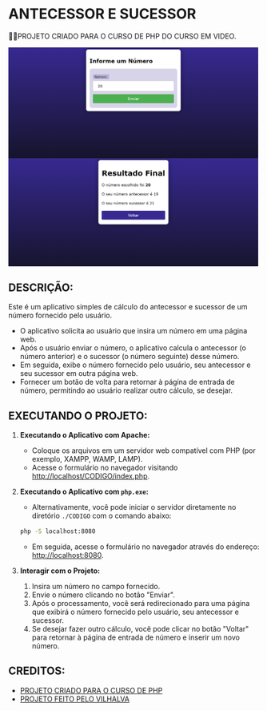 # ANTECESSOR E SUCESSOR
👨‍🏫PROJETO CRIADO PARA O CURSO DE PHP DO CURSO EM VIDEO.

<img src="./IMAGENS/FOTO_1.png" align="center" width="500"> <br>
<img src="./IMAGENS/FOTO_2.png" align="center" width="500"> <br>

## DESCRIÇÃO:
Este é um aplicativo simples de cálculo do antecessor e sucessor de um número fornecido pelo usuário.

- O aplicativo solicita ao usuário que insira um número em uma página web.
- Após o usuário enviar o número, o aplicativo calcula o antecessor (o número anterior) e o sucessor (o número seguinte) desse número.
- Em seguida, exibe o número fornecido pelo usuário, seu antecessor e seu sucessor em outra página web.
- Fornecer um botão de volta para retornar à página de entrada de número, permitindo ao usuário realizar outro cálculo, se desejar.

## EXECUTANDO O PROJETO:
1. **Executando o Aplicativo com Apache:**
   - Coloque os arquivos em um servidor web compatível com PHP (por exemplo, XAMPP, WAMP, LAMP).
   - Acesse o formulário no navegador visitando [http://localhost/CODIGO/index.php](http://localhost/CODIGO/index.php).

2. **Executando o Aplicativo com `php.exe`:**
   - Alternativamente, você pode iniciar o servidor diretamente no diretório `./CODIGO` com o comando abaixo:
   ```bash
   php -S localhost:8080
   ```
   - Em seguida, acesse o formulário no navegador através do endereço: [http://localhost:8080](http://localhost:8080).

3. **Interagir com o Projeto:**
   1. Insira um número no campo fornecido.
   2. Envie o número clicando no botão "Enviar".
   3. Após o processamento, você será redirecionado para uma página que exibirá o número fornecido pelo usuário, seu antecessor e sucessor.
   4. Se desejar fazer outro cálculo, você pode clicar no botão "Voltar" para retornar à página de entrada de número e inserir um novo número.
   
## CREDITOS:
- [PROJETO CRIADO PARA O CURSO DE PHP](https://github.com/VILHALVA/CURSO-DE-PHP)
- [PROJETO FEITO PELO VILHALVA](https://github.com/VILHALVA)





